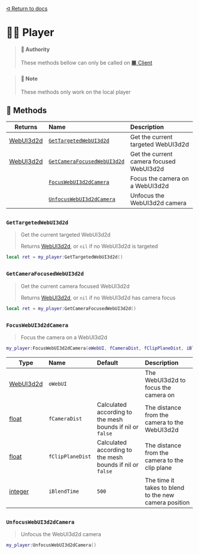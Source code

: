 [ᐊ Return to docs](https://github.com/Timmy-the-nobody/WebUI3d2d/blob/main/.api/docs.md)

[integer]:https://docs.nanos.world/docs/scripting-reference/glossary/basic-types#integer
[float]:https://docs.nanos.world/docs/scripting-reference/glossary/basic-types#float
[WebUI3d2d]:https://github.com/Timmy-the-nobody/WebUI3d2d/blob/main/WIKI.md#-constructor

[`GetCameraFocusedWebUI3d2d`]:https://github.com/Timmy-the-nobody/WebUI3d2d/blob/main/.api/classes/player.md#getcamerafocusedwebui3d2d
[`FocusWebUI3d2dCamera`]:https://github.com/Timmy-the-nobody/WebUI3d2d/blob/main/.api/classes/player.md#focuswebui3d2dcamera
[`UnfocusWebUI3d2dCamera`]:https://github.com/Timmy-the-nobody/WebUI3d2d/blob/main/.api/classes/player.md#unfocuswebui3d2dcamera
[`GetTargetedWebUI3d2d`]:https://github.com/Timmy-the-nobody/WebUI3d2d/blob/main/.api/classes/player.md#gettargetedwebui3d2d

# 👩‍💻 Player

> #### 💂 Authority
> These methods bellow can only be called on [🟧 Client](https://docs.nanos.world/docs/core-concepts/scripting/authority-concepts#client-side)

> #### 📝 Note
> These methods only work on the local player

## 🦠 Methods

| Returns               | Name                                  | Description
| -                     |:-                                     |:-
| [WebUI3d2d]           | [`GetTargetedWebUI3d2d`]              | Get the current targeted WebUI3d2d
| [WebUI3d2d]           | [`GetCameraFocusedWebUI3d2d`]         | Get the current camera focused WebUI3d2d
|                       | [`FocusWebUI3d2dCamera`]              | Focus the camera on a WebUI3d2d
|                       | [`UnfocusWebUI3d2dCamera`]            | Unfocus the WebUI3d2d camera

##
### `GetTargetedWebUI3d2d`
> Get the current targeted WebUI3d2d
>
> Returns [WebUI3d2d], or `nil` if no WebUI3d2d is targeted
```lua
local ret = my_player:GetTargetedWebUI3d2d()
```

##
### `GetCameraFocusedWebUI3d2d`
> Get the current camera focused WebUI3d2d
>
> Returns [WebUI3d2d], or `nil` if no WebUI3d2d has camera focus
```lua
local ret = my_player:GetCameraFocusedWebUI3d2d()
```

##
### `FocusWebUI3d2dCamera`
> Focus the camera on a WebUI3d2d
```lua
my_player:FocusWebUI3d2dCamera(oWebUI, fCameraDist, fClipPlaneDist, iBlendTime)
```
| Type                  | Name                  | Default                                                     | Description
| -                     |:-                     |:-                                                           |:-
| [WebUI3d2d]           | `oWebUI`              |                                                             | The WebUI3d2d to focus the camera on
| [float]               | `fCameraDist`         | Calculated according to the mesh bounds if nil or `false`   | The distance from the camera to the WebUI3d2d
| [float]               | `fClipPlaneDist`      | Calculated according to the mesh bounds if nil or `false`   | The distance from the camera to the clip plane
| [integer]             | `iBlendTime`          | `500`                                                       | The time it takes to blend to the new camera position

##
### `UnfocusWebUI3d2dCamera`
> Unfocus the WebUI3d2d camera
>
```lua
my_player:UnfocusWebUI3d2dCamera()
```
